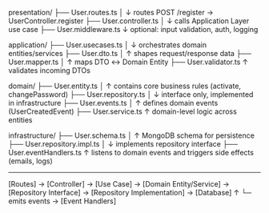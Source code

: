 presentation/
├── User.routes.ts
│ ↓ routes POST /register → UserController.register
├── User.controller.ts
│ ↓ calls Application Layer use case
├── User.middleware.ts
↓ optional: input validation, auth, logging

application/
├── User.usecases.ts
│ ↓ orchestrates domain entities/services
├── User.dto.ts
│ ↑ shapes request/response data
├── User.mapper.ts
│ ↑ maps DTO ↔ Domain Entity
├── User.validator.ts
↑ validates incoming DTOs

domain/
├── User.entity.ts
│ ↑ contains core business rules (activate, changePassword)
├── User.repository.ts
│ ↓ interface only, implemented in infrastructure
├── User.events.ts
│ ↑ defines domain events (UserCreatedEvent)
├── User.service.ts
↑ domain-level logic across entities

infrastructure/
├── User.schema.ts
│ ↑ MongoDB schema for persistence
├── User.repository.impl.ts
│ ↓ implements repository interface
├── User.eventHandlers.ts
↑ listens to domain events and triggers side effects (emails, logs)

---

[Routes] → [Controller] → [Use Case] → [Domain Entity/Service] → [Repository Interface] → [Repository Implementation] → [Database]
↑
└─ emits events → [Event Handlers]
